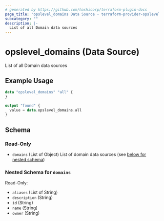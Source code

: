 ```yaml
---
# generated by https://github.com/hashicorp/terraform-plugin-docs
page_title: "opslevel_domains Data Source - terraform-provider-opslevel"
subcategory: ""
description: |-
  List of all Domain data sources
---
```


# opslevel_domains (Data Source)

List of all Domain data sources

## Example Usage

```terraform
data "opslevel_domains" "all" {
}

output "found" {
  value = data.opslevel_domains.all
}
```

<!-- schema generated by tfplugindocs -->
## Schema

### Read-Only

- `domains` (List of Object) List of domain data sources (see [below for nested schema](#nestedatt--domains))

<a id="nestedatt--domains"></a>
### Nested Schema for `domains`

Read-Only:

- `aliases` (List of String)
- `description` (String)
- `id` (String)
- `name` (String)
- `owner` (String)


